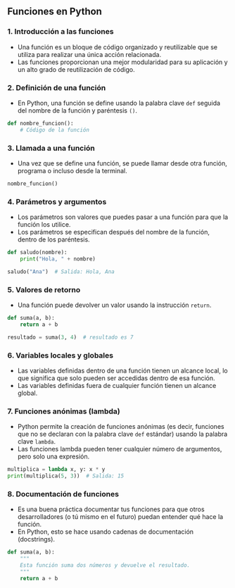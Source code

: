 ## **Funciones en Python**

### **1. Introducción a las funciones**

- Una función es un bloque de código organizado y reutilizable que se utiliza para realizar una única acción relacionada.
- Las funciones proporcionan una mejor modularidad para su aplicación y un alto grado de reutilización de código.

### **2. Definición de una función**

- En Python, una función se define usando la palabra clave `def` seguida del nombre de la función y paréntesis `()`.

```python
def nombre_funcion():
    # Código de la función
```

### **3. Llamada a una función**

- Una vez que se define una función, se puede llamar desde otra función, programa o incluso desde la terminal.

```python
nombre_funcion()
```

### **4. Parámetros y argumentos**

- Los parámetros son valores que puedes pasar a una función para que la función los utilice.
- Los parámetros se especifican después del nombre de la función, dentro de los paréntesis.

```python
def saludo(nombre):
    print("Hola, " + nombre)

saludo("Ana")  # Salida: Hola, Ana
```

### **5. Valores de retorno**

- Una función puede devolver un valor usando la instrucción `return`.

```python
def suma(a, b):
    return a + b

resultado = suma(3, 4)  # resultado es 7
```

### **6. Variables locales y globales**

- Las variables definidas dentro de una función tienen un alcance local, lo que significa que solo pueden ser accedidas dentro de esa función.
- Las variables definidas fuera de cualquier función tienen un alcance global.

### **7. Funciones anónimas (lambda)**

- Python permite la creación de funciones anónimas (es decir, funciones que no se declaran con la palabra clave `def` estándar) usando la palabra clave `lambda`.
- Las funciones lambda pueden tener cualquier número de argumentos, pero solo una expresión.

```python
multiplica = lambda x, y: x * y
print(multiplica(5, 3))  # Salida: 15
```

### **8. Documentación de funciones**

- Es una buena práctica documentar tus funciones para que otros desarrolladores (o tú mismo en el futuro) puedan entender qué hace la función.
- En Python, esto se hace usando cadenas de documentación (docstrings).

```python
def suma(a, b):
    """
    Esta función suma dos números y devuelve el resultado.
    """
    return a + b
```
